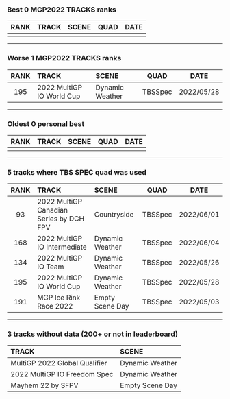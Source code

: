 ### Best 0 MGP2022 TRACKS ranks
|RANK|TRACK|SCENE|QUAD|DATE|
|:---:|:---|:---|:---:|:---:|
||||||
---
### Worse 1 MGP2022 TRACKS ranks
|RANK|TRACK|SCENE|QUAD|DATE|
|:---:|:---|:---|:---:|:---:|
|195|2022 MultiGP IO World Cup|Dynamic Weather|TBSSpec|2022/05/28|
---
### Oldest 0 personal best
|RANK|TRACK|SCENE|QUAD|DATE|
|:---:|:---|:---|:---:|:---:|
||||||
---
### 5 tracks where TBS SPEC quad was used
|RANK|TRACK|SCENE|QUAD|DATE|
|:---:|:---|:---|:---:|:---:|
|93|2022 MultiGP Canadian Series by DCH FPV|Countryside|TBSSpec|2022/06/01|
|168|2022 MultiGP IO Intermediate|Dynamic Weather|TBSSpec|2022/06/04|
|134|2022 MultiGP IO Team|Dynamic Weather|TBSSpec|2022/05/26|
|195|2022 MultiGP IO World Cup|Dynamic Weather|TBSSpec|2022/05/28|
|191|MGP Ice Rink Race 2022|Empty Scene Day|TBSSpec|2022/05/03|
---
### 3 tracks without data (200+ or not in leaderboard)
|TRACK|SCENE|
|:---|:---|
|MultiGP 2022 Global Qualifier|Dynamic Weather|
|2022 MultiGP IO Freedom Spec|Dynamic Weather|
|Mayhem 22 by SFPV|Empty Scene Day|
